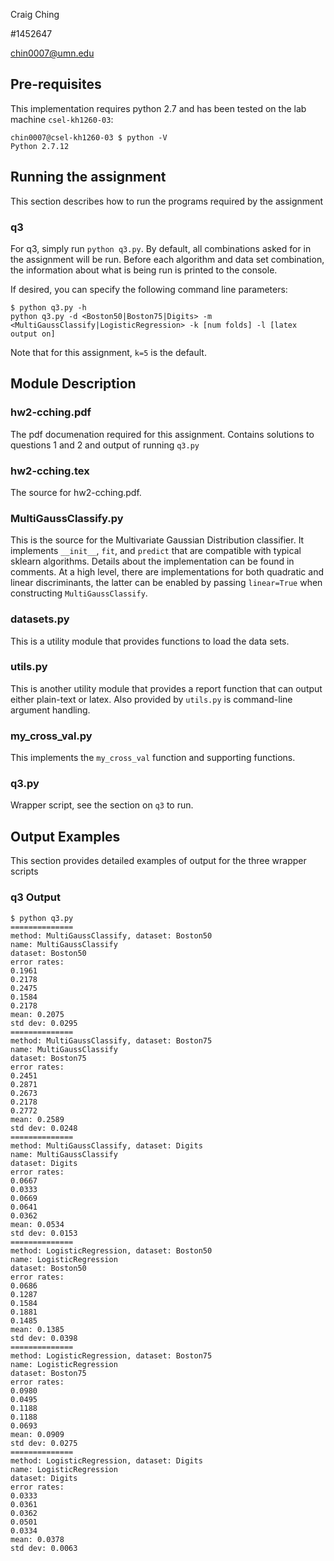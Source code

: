 Craig Ching

\#1452647

chin0007@umn.edu

## Pre-requisites

This implementation requires python 2.7 and has been tested on the lab
machine `csel-kh1260-03`:

```
chin0007@csel-kh1260-03 $ python -V
Python 2.7.12
```

## Running the assignment

This section describes how to run the programs required by the assignment

### q3

For q3, simply run `python q3.py`.  By default, all combinations
asked for in the assignment will be run.  Before each algorithm and
data set combination, the information about what is being run is
printed to the console.

If desired, you can specify the following command line parameters:

```
$ python q3.py -h
python q3.py -d <Boston50|Boston75|Digits> -m <MultiGaussClassify|LogisticRegression> -k [num folds] -l [latex output on]
```

Note that for this assignment, `k=5` is the default.

## Module Description

### hw2-cching.pdf

The pdf documenation required for this assignment.  Contains solutions
to questions 1 and 2 and output of running `q3.py`

### hw2-cching.tex

The source for hw2-cching.pdf.

### MultiGaussClassify.py

This is the source for the Multivariate Gaussian Distribution
classifier.  It implements `__init__`, `fit`, and `predict` that are
compatible with typical sklearn algorithms.  Details about the
implementation can be found in comments.  At a high level, there are
implementations for both quadratic and linear discriminants, the
latter can be enabled by passing `linear=True` when constructing
`MultiGaussClassify`.

### datasets.py

This is a utility module that provides functions to load the data
sets.

### utils.py

This is another utility module that provides a report function that
can output either plain-text or latex.  Also provided by `utils.py` is
command-line argument handling.

### my_cross_val.py

This implements the `my_cross_val` function and supporting functions.

### q3.py

Wrapper script, see the section on `q3` to run.

## Output Examples

This section provides detailed examples of output for the three
wrapper scripts

### q3 Output

```
$ python q3.py
==============
method: MultiGaussClassify, dataset: Boston50
name: MultiGaussClassify
dataset: Boston50
error rates:
0.1961
0.2178
0.2475
0.1584
0.2178
mean: 0.2075
std dev: 0.0295
==============
method: MultiGaussClassify, dataset: Boston75
name: MultiGaussClassify
dataset: Boston75
error rates:
0.2451
0.2871
0.2673
0.2178
0.2772
mean: 0.2589
std dev: 0.0248
==============
method: MultiGaussClassify, dataset: Digits
name: MultiGaussClassify
dataset: Digits
error rates:
0.0667
0.0333
0.0669
0.0641
0.0362
mean: 0.0534
std dev: 0.0153
==============
method: LogisticRegression, dataset: Boston50
name: LogisticRegression
dataset: Boston50
error rates:
0.0686
0.1287
0.1584
0.1881
0.1485
mean: 0.1385
std dev: 0.0398
==============
method: LogisticRegression, dataset: Boston75
name: LogisticRegression
dataset: Boston75
error rates:
0.0980
0.0495
0.1188
0.1188
0.0693
mean: 0.0909
std dev: 0.0275
==============
method: LogisticRegression, dataset: Digits
name: LogisticRegression
dataset: Digits
error rates:
0.0333
0.0361
0.0362
0.0501
0.0334
mean: 0.0378
std dev: 0.0063
```
